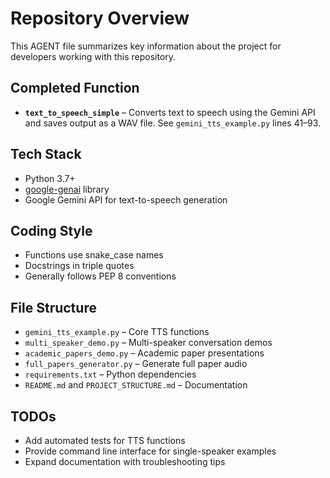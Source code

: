 # Repository Overview

This AGENT file summarizes key information about the project for developers working with this repository.

## Completed Function
- **`text_to_speech_simple`** – Converts text to speech using the Gemini API and saves output as a WAV file. See `gemini_tts_example.py` lines 41–93.

## Tech Stack
- Python 3.7+
- [google-genai](https://pypi.org/project/google-genai/) library
- Google Gemini API for text-to-speech generation

## Coding Style
- Functions use snake_case names
- Docstrings in triple quotes
- Generally follows PEP 8 conventions

## File Structure
- `gemini_tts_example.py` – Core TTS functions
- `multi_speaker_demo.py` – Multi-speaker conversation demos
- `academic_papers_demo.py` – Academic paper presentations
- `full_papers_generator.py` – Generate full paper audio
- `requirements.txt` – Python dependencies
- `README.md` and `PROJECT_STRUCTURE.md` – Documentation

## TODOs
- Add automated tests for TTS functions
- Provide command line interface for single-speaker examples
- Expand documentation with troubleshooting tips
